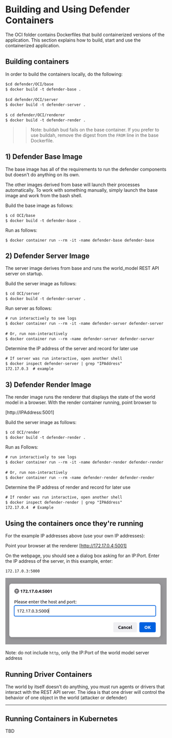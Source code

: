 # Building and Using Defender Containers

The OCI folder contains Dockerfiles that build containerized versions of the application. This section explains how to build, start and use the containerized application.

## Building containers
In order to build the containers locally, do the following:
```
$cd defender/OCI/base
$ docker build -t defender-base .

$cd defender/OCI/server
$ docker build -t defender-server .

$ cd defender/OCI/renderer
$ docker build -t defender-render .
```
>>Note: buildah bud fails on the base container. If you prefer to use buildah, remove the digest from the `FROM` line in the base Dockerfile.

## 1) Defender Base Image
The base image has all of the requirements to run the defender components but doesn't do anything on its own. 

The other images derived from base will launch their processes automatically. To work with something manually, simply launch the base image and work from the bash shell.

Build the base image as follows:
```
$ cd OCI/base
$ docker build -t defender-base .
```

Run as follows:
```
$ docker container run --rm -it -name defender-base defender-base
```

## 2) Defender Server Image
The server image derives from base and runs the world_model REST API server on startup. 

Build the server image as follows:
```
$ cd OCI/server
$ docker build -t defender-server .
```

Run server as follows:
```
# run interactively to see logs
$ docker container run --rm -it -name defender-server defender-server

# Or, run non-interactively 
$ docker container run --rm -name defender-server defender-server
```

Determine the IP address of the server and record for later use
```
# If server was run interactive, open another shell
$ docker inspect defender-server | grep "IPAddress"
172.17.0.3  # example
```

## 3) Defender Render Image
The render image runs the renderer that displays the state of the world model in a browser. With the render container running, point browser to

[http://IPAddress:5001]

Build the server image as follows:
```
$ cd OCI/render
$ docker build -t defender-render .
```

Run as Follows:
```
# run interactively to see logs
$ docker container run --rm -it -name defender-render defender-render

# Or, run non-interactively
$ docker container run --rm -name defender-render defender-render
```

Determine the IP address of render and record for later use
```
# If render was run interactive, open another shell
$ docker inspect defender-render | grep "IPAddress"
172.17.0.4  # Example
```

## Using the containers once they're running
For the example IP addresses above (use your own IP addresses):

Point your browser at the renderer [http://172.17.0.4:5001]

On the webpage, you should see a dialog box asking for an IP:Port. Enter the IP address of the server, in this example, enter: 
```
172.17.0.3:5000
```
![](../images/server-dialog.png)

Note: do not include `http`, only the IP:Port of the world model server address


## Running Driver Containers
The world by itself doesn't do anything, you must run agents or drivers that interact with the REST API server. The idea is that one driver will control the behavior of one object in the world (attacker or defender)

-----

## Running Containers in Kubernetes

TBD

